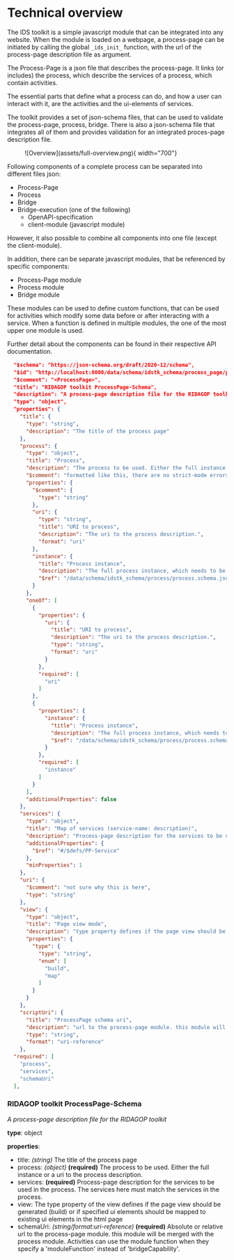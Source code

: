# Technical overview

The IDS toolkit is a simple javascript module that can be integrated into any website.
When the module is loaded on a webpage, a process-page can be initiated by calling the global `_ids_init_` function,
with the url of the process-page description file as argument.

The Process-Page is a json file that describes the process-page. It links (or includes) the process, which describe the
services of a process, which contain activities.

The essential parts that define what a process can do, and how a user can interact with it, are the activities and the
ui-elements of services.

The toolkit provides a set of json-schema files, that can be used to validate the process-page, process, bridge. There
is also a json-schema file that integrates all of them and provides validation for an integrated proces-page description
file.

<figure markdown>
  ![Overview](assets/full-overview.png){ width="700"}
</figure>

Following components of a complete process can be separated into different files json:

- Process-Page
- Process
- Bridge
- Bridge-execution (one of the following)
  - OpenAPI-specification
  - client-module (javascript module)

However, it also possible to combine all components into one file (except the client-module).

In addition, there can be separate javascript modules, that be referenced by specific components:

- Process-Page module
- Process module
- Bridge module

These modules can be used to define custom functions, that can be used for activities which modify some data before or after interacting with a service.
When a function is defined in multiple modules, the one of the most upper one module is used.

Further detail about the components can be found in their respective API documentation.

```json
  "$schema": "https://json-schema.org/draft/2020-12/schema",
  "$id": "http://localhost:8000/data/schema/idstk_schema/process_page/process_page.schema.json",
  "$comment": "<ProcessPage>",
  "title": "RIDAGOP toolkit ProcessPage-Schema",
  "description": "A process-page description file for the RIDAGOP toolkit",
  "type": "object",
  "properties": {
    "title": {
      "type": "string",
      "description": "The title of the process page"
    },
    "process": {
      "type": "object",
      "title": "Process",
      "description": "The process to be used. Either the full instance or a uri to the process description.",
      "$comment": "formatted like this, there are no strict-mode errors",
      "properties": {
        "$comment": {
          "type": "string"
        },
        "uri": {
          "type": "string",
          "title": "URI to process",
          "description": "The uri to the process description.",
          "format": "uri"
        },
        "instance": {
          "title": "Process instance",
          "description": "The full process instance, which needs to be a valid Process",
          "$ref": "/data/schema/idstk_schema/process/process.schema.json"
        }
      },
      "oneOf": [
        {
          "properties": {
            "uri": {
              "title": "URI to process",
              "description": "The uri to the process description.",
              "type": "string",
              "format": "uri"
            }
          },
          "required": [
            "uri"
          ]
        },
        {
          "properties": {
            "instance": {
              "title": "Process instance",
              "description": "The full process instance, which needs to be a valid Process",
              "$ref": "/data/schema/idstk_schema/process/process.schema.json"
            }
          },
          "required": [
            "instance"
          ]
        }
      ],
      "additionalProperties": false
    },
    "services": {
      "type": "object",
      "title": "Map of services (service-name: description)",
      "description": "Process-page description for the services to be used in the process. The services here must match the services in the process.",
      "additionalProperties": {
        "$ref": "#/$defs/PP-Service"
      },
      "minProperties": 1
    },
    "uri": {
      "$comment": "not sure why this is here",
      "type": "string"
    },
    "view": {
      "type": "object",
      "title": "Page view mode",
      "description": "type property defines if the page view should be generated (build) or if specified ui elements should be mapped to existing ui elements in the html page",
      "properties": {
        "type": {
          "type": "string",
          "enum": [
            "build",
            "map"
          ]
        }
      }
    },
    "scriptUri": {
      "title": "ProcessPage schema uri",
      "description": "url to the process-page module. this module will be merged with the process module. Activities can use the module function when they specify a 'moduleFunction' instead of 'bridgeCapability'.",
      "type": "string",
      "format": "uri-reference"
    },
  "required": [
    "process",
    "services",
    "schemaUri"
  ],
```

### RIDAGOP toolkit ProcessPage-Schema

_A process-page description file for the RIDAGOP toolkit_

__type__: object

__properties__:

  - title: _(string)_ The title of the process page
  - process: _(object)_ __(required)__ The process to be used. Either the full instance or a uri to the process description.
  - services: __(required)__ Process-page description for the services to be used in the process. The services here must match the services in the process.
  - view: The type property of the view defines if the page view should be generated (build) or if specified ui elements should be mapped to existing ui elements in the html page
  - schemaUri: _(string/format:uri-reference)_ __(required)__ Absolute or relative url to the process-page module. this module will be merged with the process module. Activities can use the module function when they specify a 'moduleFunction' instead of 'bridgeCapability'.
  

